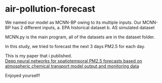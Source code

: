 # air-pollution-forecast
We named our model as MCNN-BP owing to its multiple inputs. 
Our MCNN-BP has 2 different inputs, 
a. EPA historical dataset
b. AS simulated dataset

MCNN.py is the main program, all of the datasets are in the dataset folder.

In this study, we tried to forecast the next 3 days PM2.5 for each day.

This is my paper that i published. <br />
[Deep neural networks for spatiotemporal PM2.5 forecasts based on atmospheric chemical transport model output and monitoring data](https://www.sciencedirect.com/science/article/pii/S0269749122005620)

Enjoyed yourself!

